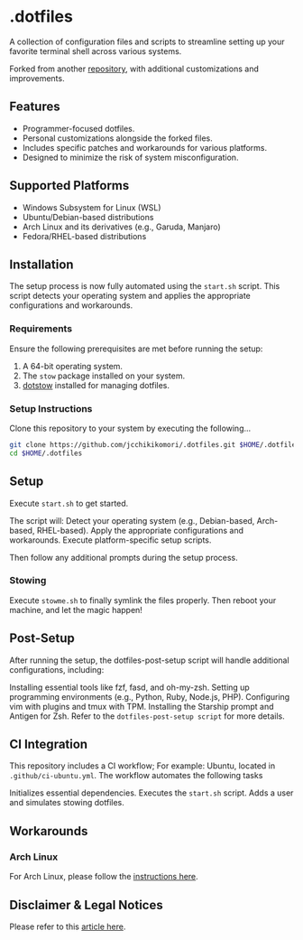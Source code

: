 # .dotfiles

A collection of configuration files and scripts to streamline setting up your favorite terminal shell across various systems.

Forked from another [repository](https://github.com/sreerajkksd/dotfiles), with additional customizations and improvements.

## Features

- Programmer-focused dotfiles.
- Personal customizations alongside the forked files.
- Includes specific patches and workarounds for various platforms.
- Designed to minimize the risk of system misconfiguration.

## Supported Platforms

- Windows Subsystem for Linux (WSL)
- Ubuntu/Debian-based distributions
- Arch Linux and its derivatives (e.g., Garuda, Manjaro)
- Fedora/RHEL-based distributions

## Installation

The setup process is now fully automated using the `start.sh` script. This script detects your operating system and applies the appropriate configurations and workarounds.

### Requirements

Ensure the following prerequisites are met before running the setup:

1. A 64-bit operating system.
2. The `stow` package installed on your system.
3. [dotstow](https://github.com/jcchikikomori/dotstow) installed for managing dotfiles.

### Setup Instructions

Clone this repository to your system by executing the following...
```bash
git clone https://github.com/jcchikikomori/.dotfiles.git $HOME/.dotfiles
cd $HOME/.dotfiles
```

## Setup

Execute `start.sh` to get started.

The script will:
Detect your operating system (e.g., Debian-based, Arch-based, RHEL-based).
Apply the appropriate configurations and workarounds.
Execute platform-specific setup scripts.

Then follow any additional prompts during the setup process.

### Stowing

Execute `stowme.sh` to finally symlink the files properly.
Then reboot your machine, and let the magic happen!

## Post-Setup
After running the setup, the dotfiles-post-setup script will handle additional configurations, including:

Installing essential tools like fzf, fasd, and oh-my-zsh.
Setting up programming environments (e.g., Python, Ruby, Node.js, PHP).
Configuring vim with plugins and tmux with TPM.
Installing the Starship prompt and Antigen for Zsh.
Refer to the `dotfiles-post-setup script` for more details.

## CI Integration

This repository includes a CI workflow; For example: Ubuntu, located in `.github/ci-ubuntu.yml`. The workflow automates the following tasks

Initializes essential dependencies.
Executes the `start.sh` script.
Adds a user and simulates stowing dotfiles.

## Workarounds

### Arch Linux

For Arch Linux, please follow the [instructions here](arch/README.MD).

## Disclaimer & Legal Notices

Please refer to this [article here](DISCLAIMER.md).
